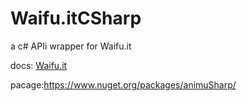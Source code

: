 # Waifu.itCSharp

a c# APIi wrapper for Waifu.it

docs: [Waifu.it](https://waifu.it/)

pacage:https://www.nuget.org/packages/animuSharp/
